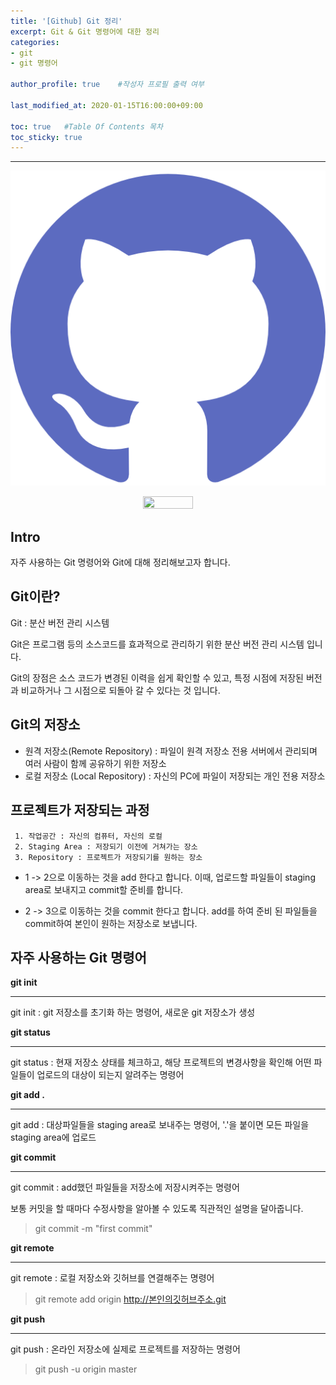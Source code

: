 ```yaml
---
title: '[Github] Git 정리'
excerpt: Git & Git 명령어에 대한 정리
categories:
- git
- git 명령어

author_profile: true    #작성자 프로필 출력 여부

last_modified_at: 2020-01-15T16:00:00+09:00

toc: true   #Table Of Contents 목차 
toc_sticky: true
---
```


---

![github](/assets/img/github.png)
<center><img src="https://user-images.githubusercontent.com/47733530/72419812-df6e0780-37c0-11ea-907c-1fd2bace1f6d.png" width="40%" height="30%"></center>

## Intro
자주 사용하는 Git 명령어와 Git에 대해 정리해보고자 합니다.


## Git이란?
Git : 분산 버전 관리 시스템

Git은 프로그램 등의 소스코드를 효과적으로 관리하기 위한 분산 버전 관리 시스템 입니다.

Git의 장점은 소스 코드가 변경된 이력을 쉽게 확인할 수 있고, 특정 시점에 저장된 버전과 비교하거나 그 시점으로 되돌아 갈 수 있다는 것 입니다.  


## Git의 저장소

- 원격 저장소(Remote Repository) : 파일이 원격 저장소 전용 서버에서 관리되며 여러 사람이 함께 공유하기 위한 저장소
- 로컬 저장소 (Local Repository) : 자신의 PC에 파일이 저장되는 개인 전용 저장소


## 프로젝트가 저장되는 과정
```
 1. 작업공간 : 자신의 컴퓨터, 자신의 로컬
 2. Staging Area : 저장되기 이전에 거쳐가는 장소
 3. Repository : 프로젝트가 저장되기를 원하는 장소
```

 * 1 -> 2으로 이동하는 것을 add 한다고 합니다. 이때, 업로드할 파일들이 staging area로 보내지고 commit할 준비를 합니다.

 * 2 -> 3으로 이동하는 것을 commit 한다고 합니다. add를 하여 준비 된 파일들을 commit하여 본인이 원하는 저장소로 보냅니다.  


## 자주 사용하는 Git 명령어

__git init__

---
git init : git 저장소를 초기화 하는 명령어, 새로운 git 저장소가 생성

__git status__

---
git status : 현재 저장소 상태를 체크하고, 해당 프로젝트의 변경사항을 확인해 어떤 파일들이 업로드의 대상이 되는지 알려주는 명령어

__git add .__

---
git add : 대상파일들을 staging area로 보내주는 명령어, '.'을 붙이면 모든 파일을 staging area에 업로드

__git commit__

---
git commit : add했던 파일들을 저장소에 저장시켜주는 명령어

보통 커밋을 할 때마다 수정사항을 알아볼 수 있도록 직관적인 설명을 달아줍니다.

> git commit -m "first commit"

__git remote__

---
git remote : 로컬 저장소와 깃허브를 연결해주는 명령어

> git remote add origin http://본인의깃허브주소.git

__git push__

---
git push : 온라인 저장소에 실제로 프로젝트를 저장하는 명령어 

> git push -u origin master